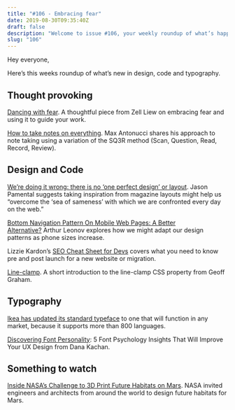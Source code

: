 ```yaml
---
title: "#106 - Embracing fear"
date: 2019-08-30T09:35:40Z
draft: false
description: "Welcome to issue #106, your weekly roundup of what’s happening in design, code and typography."
slug: "106"
---
```


Hey everyone,

Here’s this weeks roundup of what’s new in design, code and typography.

## Thought provoking

[Dancing with fear](https://zellwk.com/blog/dancing-with-fear/). A thoughtful piece from Zell Liew on embracing fear and using it to guide your work.

[How to take notes on everything](https://dev.to/maxwell_dev/how-to-take-notes-on-everything-32fc). Max Antonucci shares his approach to note taking using a variation of the SQ3R method (Scan, Question, Read, Record, Review).

## Design and Code

[We’re doing it wrong: there is no ‘one perfect design’ or layout](https://rwt.io/typography-tips/were-doing-it-wrong-there-no-one-perfect-design-or-layout). Jason Pamental suggests taking inspiration from magazine layouts might help us “overcome the ‘sea of sameness’ with which we are confronted every day on the web.”

[Bottom Navigation Pattern On Mobile Web Pages: A Better Alternative?](https://www.smashingmagazine.com/2019/08/bottom-navigation-pattern-mobile-web-pages/) Arthur Leonov explores how we might adapt our design patterns as phone sizes increase.

Lizzie Kardon’s [SEO Cheat Sheet for Devs](https://dev.to/pagely/seo-cheat-sheet-for-devs-5h1g) covers what you need to know pre and post launch for a new website or migration.

[Line-clamp](https://css-tricks.com/almanac/properties/l/line-clamp/). A short introduction to the line-clamp CSS property from Geoff Graham.

## Typography

[Ikea has updated its standard typeface](https://www.fastcompany.com/90393259/ikea-is-quietly-changing-its-brand-again-for-a-very-good-reason) to one that will function in any market, because it supports more than 800 languages.

[Discovering Font Personality](https://medium.muz.li/discovering-font-personality-5-font-psychology-insights-that-will-improve-your-ux-design-fd4eb3ae8413): 5 Font Psychology Insights That Will Improve Your UX Design from Dana Kachan.

## Something to watch

[Inside NASA’s Challenge to 3D Print Future Habitats on Mars](https://youtu.be/XWJ-sE08ASg). NASA invited engineers and architects from around the world to design future habitats for Mars.
